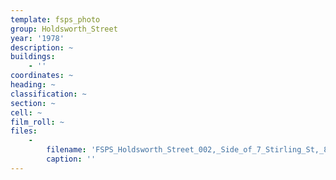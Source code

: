 ```yaml
---
template: fsps_photo
group: Holdsworth_Street
year: '1978'
description: ~
buildings:
    - ''
coordinates: ~
heading: ~
classification: ~
section: ~
cell: ~
film_roll: ~
files:
    -
        filename: 'FSPS_Holdsworth_Street_002,_Side_of_7_Stirling_St,_8-4-G,_1978.png'
        caption: ''
---
```

